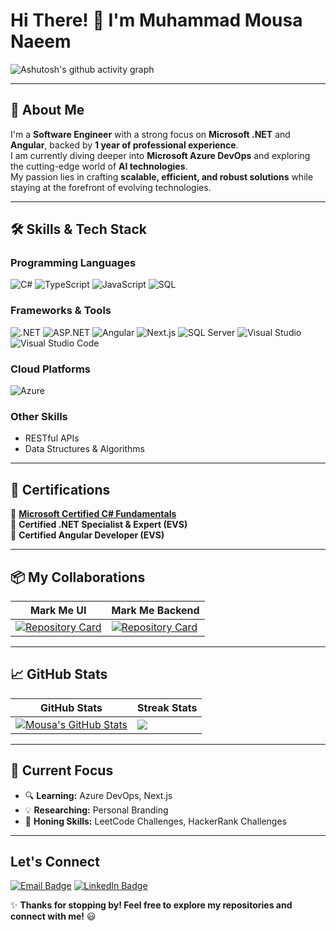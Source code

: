 # Hi There! 👋 I'm **Muhammad Mousa Naeem**  

![Ashutosh's github activity graph](https://github-readme-activity-graph.vercel.app/graph?username=muhammad-mousa&theme=minimal&hide_border=true&area=true)  

---

## 🚀 About Me  

I'm a **Software Engineer** with a strong focus on **Microsoft .NET** and **Angular**, backed by **1 year of professional experience**.  
I am currently diving deeper into **Microsoft Azure DevOps** and exploring the cutting-edge world of **AI technologies**.  
My passion lies in crafting **scalable, efficient, and robust solutions** while staying at the forefront of evolving technologies.  

---

## 🛠️ Skills & Tech Stack  

### **Programming Languages**  
![C#](https://img.shields.io/badge/C%23-239120?style=for-the-badge&logo=c-sharp&logoColor=white)
![TypeScript](https://img.shields.io/badge/TypeScript-3178C6?style=for-the-badge&logo=typescript&logoColor=white)
![JavaScript](https://img.shields.io/badge/JavaScript-F7DF1E?style=for-the-badge&logo=javascript&logoColor=black)
![SQL](https://img.shields.io/badge/SQL-CC2927?style=for-the-badge&logo=microsoft-sql-server&logoColor=white)

### **Frameworks & Tools**  
![.NET](https://img.shields.io/badge/.NET-512BD4?style=for-the-badge&logo=dotnet&logoColor=white)
![ASP.NET](https://img.shields.io/badge/ASP.NET-5C2D91?style=for-the-badge&logo=dotnet&logoColor=white)
![Angular](https://img.shields.io/badge/Angular-DD0031?style=for-the-badge&logo=angular&logoColor=white)
![Next.js](https://img.shields.io/badge/Next.js-000000?style=for-the-badge&logo=nextdotjs&logoColor=white)
![SQL Server](https://img.shields.io/badge/SQL_Server-CC2927?style=for-the-badge&logo=microsoft-sql-server&logoColor=white)
![Visual Studio](https://img.shields.io/badge/Visual_Studio-5C2D91?style=for-the-badge&logo=visual-studio&logoColor=white)
![Visual Studio Code](https://img.shields.io/badge/Visual_Studio_Code-007ACC?style=for-the-badge&logo=visual-studio-code&logoColor=white)

### **Cloud Platforms**  
![Azure](https://img.shields.io/badge/Microsoft_Azure-0078D4?style=for-the-badge&logo=microsoft-azure&logoColor=white)

### **Other Skills**  
- RESTful APIs  
- Data Structures & Algorithms  

---

## 📜 Certifications  

🏅 [**Microsoft Certified C# Fundamentals**](https://devblogs.microsoft.com/dotnet/announcing-foundational-csharp-certification/?wt.mc_id=studentamb_437139)  
🏅 **Certified .NET Specialist & Expert (EVS)**  
🏅 **Certified Angular Developer (EVS)**  

---

## 📦 My Collaborations  

| Mark Me UI                                                                 | Mark Me Backend                                                                 |
|----------------------------------------------------------------------------|--------------------------------------------------------------------------------|
| [![Repository Card](https://github-readme-stats.vercel.app/api/pin/?username=ZU3AIRE&repo=mark-me&theme=solarized-light)](https://github.com/ZU3AIRE/mark-me.UI) | [![Repository Card](https://github-readme-stats.vercel.app/api/pin/?username=ZU3AIRE&repo=markme&theme=solarized-light)](https://github.com/ZU3AIRE/MarkMe.Backend) |

---

## 📈 GitHub Stats  

| GitHub Stats                                                                 | Streak Stats                                                                 |
|------------------------------------------------------------------------------|------------------------------------------------------------------------------|
| [![Mousa's GitHub Stats](https://github-readme-stats.vercel.app/api?username=muhammad-mousa&show_icons=true&theme=solarized-light&cache_seconds=40)](https://linkedin.com/in/muhammad-mousa-naeem) | [![](https://streak-stats.demolab.com/?user=muhammad-mousa&theme=solarized-light)](https://linkedin.com/in/muhammad-mousa-naeem) |

---

## 🎯 Current Focus  

- 🔍 **Learning:** Azure DevOps, Next.js  
- 💡 **Researching:** Personal Branding  
- 🔧 **Honing Skills:** LeetCode Challenges, HackerRank Challenges  

---

## Let's Connect  

[![Email Badge](https://img.shields.io/badge/Email-D14836?style=for-the-badge&logo=gmail&logoColor=white)](mailto:mousa.naeem.01@outlook.com)
[![LinkedIn Badge](https://img.shields.io/badge/LinkedIn-0077B5?style=for-the-badge&logo=linkedin&logoColor=white)](https://linkedin.com/in/muhammad-mousa-naeem)  

✨ **Thanks for stopping by! Feel free to explore my repositories and connect with me!** 😃  
